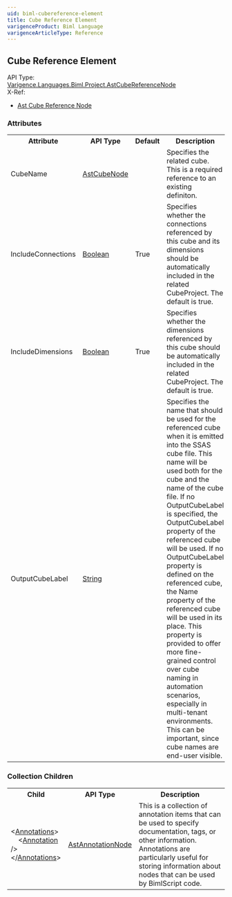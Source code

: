 ```yaml
---
uid: biml-cubereference-element
title: Cube Reference Element
varigenceProduct: Biml Language
varigenceArticleType: Reference
---
```

## Cube Reference Element<div class="AssemblyInfoGroup"><div class="CrossReferenceGroup"><div class="CrossReferenceHeader">API Type:</div><div class="CrossReferenceValue"><a href="../api-reference/Varigence.Languages.Biml.Project.AstCubeReferenceNode.html">Varigence.Languages.Biml.Project.AstCubeReferenceNode</a></div></div><div class="CrossReferenceGroup"><div class="CrossReferenceHeader">X-Ref:</div><ul class="xrefRow"><li><a class='xref' href ="Varigence.Languages.Biml.Project.AstCubeReferenceNode.html">Ast Cube Reference Node</a></li></ul></div></div><div class="AttributeGroup"><h3>Attributes</h3><table id="AttributeList" class="AttributeList"><tbody><tr><th class="AttributeNameColumnHeader">Attribute</th><th class="AttributeTypeColumnHeader">API Type</th><th class="AttributeDefaultColumnHeader">Default</th><th class="AttributeSummaryColumnHeader">Description</th></tr><tr class="ad0"><td class="AttributeName">CubeName</td><td class="AttributeType"><a href="../api-reference/Varigence.Languages.Biml.Cube.AstCubeNode.html">AstCubeNode</a></td><td class="AttributeDefault">&nbsp;</td><td class="AttributeSummary"><div class ="SummaryItem">Specifies the related cube. This is a required reference to an existing definiton.</div></td></tr><tr class="ad1"><td class="AttributeName">IncludeConnections</td><td class="AttributeType"><a href="https://msdn.microsoft.com/en-us/library/System.Boolean.aspx">Boolean</a></td><td class="AttributeDefault">True</td><td class="AttributeSummary"><div class ="SummaryItem">Specifies whether the connections referenced by this cube and its dimensions should be automatically included in the related CubeProject.  The default is true. </div></td></tr><tr class="ad0"><td class="AttributeName">IncludeDimensions</td><td class="AttributeType"><a href="https://msdn.microsoft.com/en-us/library/System.Boolean.aspx">Boolean</a></td><td class="AttributeDefault">True</td><td class="AttributeSummary"><div class ="SummaryItem">Specifies whether the dimensions referenced by this cube should be automatically included in the related CubeProject.  The default is true. </div></td></tr><tr class="ad1"><td class="AttributeName">OutputCubeLabel</td><td class="AttributeType"><a href="https://msdn.microsoft.com/en-us/library/System.String.aspx">String</a></td><td class="AttributeDefault">&nbsp;</td><td class="AttributeSummary"><div class ="SummaryItem">Specifies the name that should be used for the referenced cube when it is emitted into the SSAS cube file.  This name will be used both for the cube and the name of the cube file.  If no OutputCubeLabel is specified, the OutputCubeLabel property of the referenced cube will be used.  If no OutputCubeLabel property is defined on the referenced cube, the Name property of the referenced cube will be used in its place.  This property is provided to offer more fine-grained control over cube naming in automation scenarios, especially in multi-tenant environments.  This can be important, since cube names are end-user visible. </div></td></tr></tbody></table></div><div class="ChildGroup">### Collection Children<table id="ChildList" class="ChildList"><tbody><tr><th class="ChildNameColumnHeader">Child</th><th class="ChildTypeColumnHeader">API Type</th><th class="ChildSummaryColumnHeader">Description</th></tr><tr class="cd0"><td class="ChildName"><span class="punc">&lt;</span><a href=Varigence.Languages.Biml.AstNode_Annotations.html">Annotations</a><span class="punc">&gt;</span><br />&nbsp;&nbsp;&nbsp;&nbsp;<span class="punc">&lt;</span><a href=Varigence.Languages.Biml.AstAnnotationNode.html">Annotation</a> <span class="punc">/&gt;</span><br /><span class="punc">&lt;/</span><a href=Varigence.Languages.Biml.AstNode_Annotations.html">Annotations</a><span class="punc">&gt;</span></td><td class="ChildType"><a href="../api-reference/Varigence.Languages.Biml.AstAnnotationNode.html">AstAnnotationNode</a></td><td class="ChildSummary"><div class ="SummaryItem">This is a collection of annotation items that can be used to specify documentation, tags, or other information.  Annotations are particularly useful for storing information about nodes that can be used by BimlScript code. </div></td></tr></tbody></table></div>